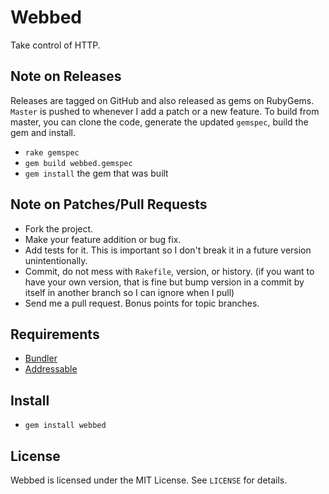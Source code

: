Webbed
======
Take control of HTTP.

Note on Releases
----------------
Releases are tagged on GitHub and also released as gems on RubyGems. `Master` is pushed to whenever I add a patch or a new feature. To build from master, you can clone the code, generate the updated `gemspec`, build the gem and install.

 * `rake gemspec`
 * `gem build webbed.gemspec`
 * `gem install` the gem that was built

Note on Patches/Pull Requests
-----------------------------
 * Fork the project.
 * Make your feature addition or bug fix.
 * Add tests for it. This is important so I don't break it in a future version unintentionally.
 * Commit, do not mess with `Rakefile`, version, or history. (if you want to have your own version, that is fine but bump version in a commit by itself in another branch so I can ignore when I pull)
 * Send me a pull request. Bonus points for topic branches.

Requirements
------------
 * [Bundler](http://github.com/carlhuda/bundler)
 * [Addressable](http://github.com/sporkmonger/addressable)

Install
-------
* `gem install webbed`

License
-------
Webbed is licensed under the MIT License. See `LICENSE` for details.